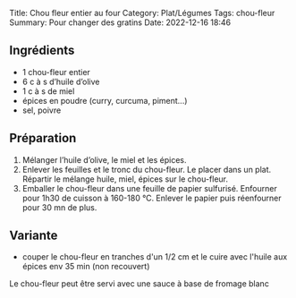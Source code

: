 Title: Chou fleur entier au four
Category: Plat/Légumes
Tags: chou-fleur
Summary: Pour changer des gratins
Date: 2022-12-16 18:46

## Ingrédients

- 1 chou-fleur entier
- 6 c à s d’huile d’olive
- 1 c à s de miel
- épices en poudre (curry, curcuma, piment...)
- sel, poivre


## Préparation
1. Mélanger l’huile d’olive, le miel et les épices.
2. Enlever les feuilles et le tronc du chou-fleur. Le placer dans un plat. Répartir le mélange huile, miel, épices sur le chou-fleur.
3. Emballer le chou-fleur dans une feuille de papier sulfurisé. Enfourner pour 1h30 de cuisson à 160-180 °C. Enlever le papier puis réenfourner pour 30 mn de plus.

## Variante
- couper le chou-fleur en tranches d'un 1/2 cm et le cuire avec l'huile aux épices env 35 min (non recouvert)

Le chou-fleur peut être servi avec une sauce à base de fromage blanc